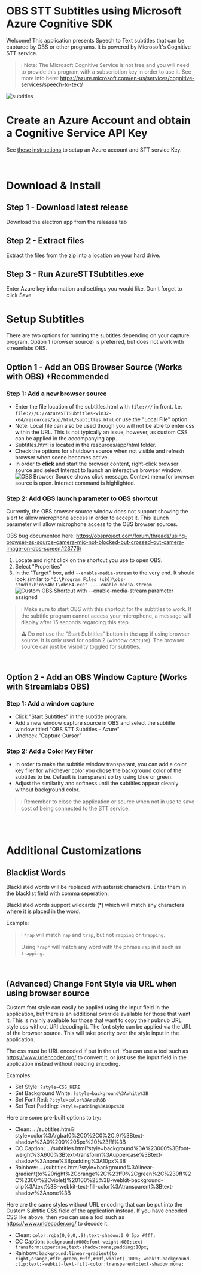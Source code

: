 # OBS STT Subtitles using Microsoft Azure Cognitive SDK

Welcome! This application presents Speech to Text subtitles that can be captured by OBS or other programs. It is powered by Microsoft's Cognitive STT service.

> :information_source: Note: The Microsoft Cognitive Service is not free and you will need to provide this program with a subscription key in order to use it. See more info here: <https://azure.microsoft.com/en-us/services/cognitive-services/speech-to-text/>

![subtitles](media/subs.gif)

# Create an Azure Account and obtain a Cognitive Service API Key

See [these instructions](docs/azure-setup.md) to setup an Azure account and STT service Key.

<br/>

# Download & Install

## Step 1 - Download latest release

Download the electron app from the releases tab

## Step 2 - Extract files

Extract the files from the zip into a location on your hard drive.

## Step 3 - Run AzureSTTSubtitles.exe

Enter Azure key information and settings you would like. Don't forget to click Save.

# Setup Subtitles

 There are two options for running the subtitles depending on your capture program. Option 1 (browser source) is preferred, but does not work with streamlabs OBS.

## Option 1 - Add an OBS Browser Source (Works with OBS) *Recommended

### Step 1: Add a new browser source

- Enter the file location of the subtitles.html with `file:///` in front. I.e. `file:///C://AzureSTTSubtitles-win32-x64/resources/app/html/subtitles.html` or use the "Local File" option.
- Note: Local file can also be used though you will not be able to enter css within the URL. This is not typically an issue, however, as custom CSS can be applied in the accompanying app.
- Subtitles.html is located in the resources/app/html folder.
- Check the options for shutdown source when not visible and refresh browser when scene becomes active.
- In order to **click** and start the browser content, right-click browser source and select Interact to launch an interactive browser window.  
  ![OBS Browser Source shows click message. Context menu for browser source is open. Interact command is highlighted.](media/obs-browser-source-interact.png "OBS Browser Interact")

### Step 2: Add OBS launch parameter to OBS shortcut

Currently, the OBS browser source window does not support showing the alert to allow microphone access in order to accept it. This launch parameter will allow microphone access to the OBS browser sources.

OBS bug documented here: <https://obsproject.com/forum/threads/using-browser-as-source-camera-mic-not-blocked-but-crossed-out-camera-image-on-obs-screen.123776/>

1. Locate and right click on the shortcut you use to open OBS.
2. Select "Properties"
3. In the "Target" box, add `--enable-media-stream` to the very end. It should look similar to `"C:\Program Files (x86)\obs-studio\bin\64bit\obs64.exe" ----enable-media-stream`  
  ![Custom OBS Shortcut with --enable-media-stream parameter assigned](media/obs-shortcut-enable-media-stream.png "Custom OBS Shortcut")

> :information_source: Make sure to start OBS with this shortcut for the subtitles to work. If the subtitle program cannot access your microphone, a message will display after 15 seconds regarding this step.
>
> :warning: Do not use the "Start Subtitles" button in the app if using browser source. It is only used for option 2 (window capture). The browser source can just be visibility toggled for subtitles.

<br/>

## Option 2 - Add an OBS Window Capture (Works with Streamlabs OBS)

### Step 1: Add a window capture

- Click "Start Subtitles" in the subtitle program.
- Add a new window capture source in OBS and select the subtitle window titled "OBS STT Subtitles - Azure"
- Uncheck "Capture Cursor"

### Step 2: Add a Color Key Filter

- In order to make the subtitle window transparant, you can add a color key filer for whichever color you chose the background color of the subtitles to be. Default is transparent so try using blue or green.
- Adjust the similarity and softness until the subtitles appear cleanly without background color.

> :information_source: Remember to close the application or source when not in use to save cost of being connected to the STT service.

<br><br>

# Additional Customizations

## Blacklist Words

Blacklisted words will be replaced with asterisk characters. Enter them in the blacklist field with comma seperation.

Blacklisted words support wildcards (*) which will match any characters where it is placed in the word.

Example:
> :information_source: `*rap` will match `rap` and `trap`, but not `rapping` or `trapping`.
>
>Using `*rap*` will match any word with the phrase `rap` in it such as `trapping`.

<br/>

## (Advanced) Change Font Style via URL when using browser source

Custom font style can easily be applied using the input field in the application, but there is an additional override available for those that want it. This is mainly available for those that want to copy their pubnub URL style css without URI decoding it.
The font style can be applied via the URL of the browser source. This will take priority over the style input in the application.

The css must be URL encoded if put in the url. You can use a tool such as <https://www.urlencoder.org/> to convert it, or just use the input field in the application instead without needing encoding.

Examples:

- Set Style: `?style=CSS_HERE`
- Set Background White: `?style=background%3Awhite%3B`
- Set Font Red: `?style=color%3Ared%3B`
- Set Text Padding: `?style=padding%3A10px%3B`

Here are some pre-built options to try:

- Clean: .../subtitles.html?style=color%3Argba(0%2C0%2C0%2C.9)%3Btext-shadow%3A0%200%205px%20%23fff%3B
- CC Caption: .../subtitles.html?style=background%3A%23000%3Bfont-weight%3A600%3Btext-transform%3Auppercase%3Btext-shadow%3Anone%3Bpadding%3A10px%3B
- Rainbow: .../subtitles.html?style=background%3Alinear-gradient(to%20right%2Corange%2C%23ff0%2Cgreen%2C%230ff%2C%2300f%2Cviolet)%20100%25%3B-webkit-background-clip%3Atext%3B-webkit-text-fill-color%3Atransparent%3Btext-shadow%3Anone%3B

 Here are the same styles without URL encoding that can be put into the Custom Subtitle CSS field of the application instead. If you have encoded CSS like above, then you can use a tool such as <https://www.urldecoder.org/> to decode it.

- Clean: `color:rgba(0,0,0,.9);text-shadow:0 0 5px #fff;`
- CC Caption: `background:#000;font-weight:600;text-transform:uppercase;text-shadow:none;padding:10px;`
- Rainbow: `background:linear-gradient(to right,orange,#ff0,green,#0ff,#00f,violet) 100%;-webkit-background-clip:text;-webkit-text-fill-color:transparent;text-shadow:none;`
